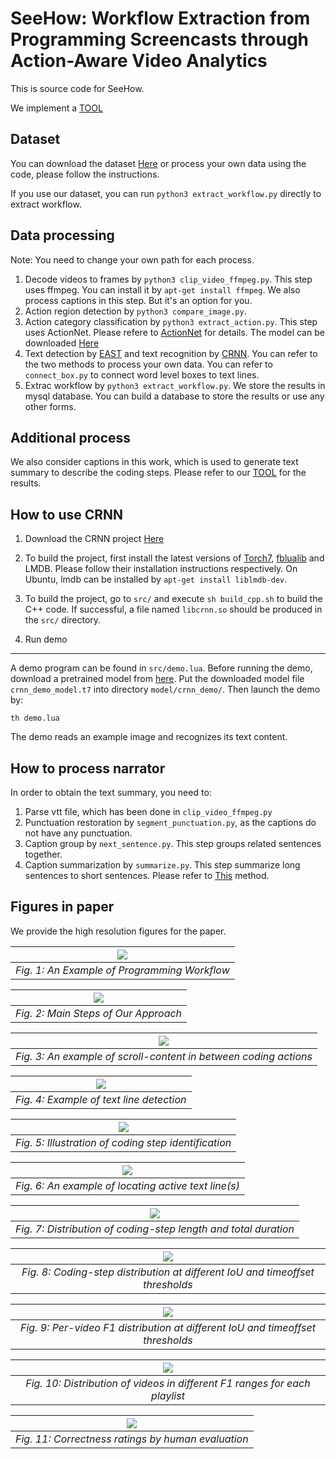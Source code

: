 # SeeHow: Workflow Extraction from Programming Screencasts through Action-Aware Video Analytics

This is source code for SeeHow.

We implement a [TOOL](http://seecollections.com/seehow/)

## Dataset
You can download the dataset [Here](https://drive.google.com/file/d/1gT3afHGFIxfPlWK4LCq8Cp1RlhPboRgw/view?usp=sharing) or process your own data using the code, please follow the instructions.

If you use our dataset, you can run `python3 extract_workflow.py` directly to extract workflow.

## Data processing
Note: You need to change your own path for each process.
1. Decode videos to frames by `python3 clip_video_ffmpeg.py`. This step uses ffmpeg. You can install it by `apt-get install ffmpeg`. We also process captions in this step. But it's an option for you.
2. Action region detection by `python3 compare_image.py`. 
3. Action category classification by `python3 extract_action.py`. This step uses ActionNet. Please refere to [ActionNet](https://github.com/DehaiZhao/ActionNet) for details. The model can be downloaded [Here](https://drive.google.com/file/d/1lbrtNbnfR9T6epawMRCMC-xdj1wsm4IK/view?usp=sharing)
4. Text detection by [EAST](https://github.com/argman/EAST) and text recognition by [CRNN](https://github.com/bgshih/crnn). You can refer to the two methods to process your own data. You can refer to `connect_box.py` to connect word level boxes to text lines.
5. Extrac workflow by `python3 extract_workflow.py`. We store the results in mysql database. You can build a database to store the results or use any other forms.

## Additional process
We also consider captions in this work, which is used to generate text summary to describe the coding steps. Please refer to our [TOOL](http://seecollections.com/seehow/) for the results.

## How to use CRNN
1. Download the CRNN project [Here](https://github.com/bgshih/crnn.git)
2. To build the project, first install the latest versions of [Torch7](http://torch.ch), [fblualib](https://github.com/facebook/fblualib) and LMDB. Please follow their installation instructions respectively. On Ubuntu, lmdb can be installed by ``apt-get install liblmdb-dev``.

3. To build the project, go to ``src/`` and execute ``sh build_cpp.sh`` to build the C++ code. If successful, a file named ``libcrnn.so`` should be produced in the ``src/`` directory.

4. Run demo
--------

A demo program can be found in ``src/demo.lua``. Before running the demo, download a pretrained model from [here](https://www.dropbox.com/s/tx6cnzkpg99iryi/crnn_demo_model.t7?dl=0). Put the downloaded model file ``crnn_demo_model.t7`` into directory ``model/crnn_demo/``. Then launch the demo by:

    th demo.lua

The demo reads an example image and recognizes its text content.

## How to process narrator

In order to obtain the text summary, you need to:
1. Parse vtt file, which has been done in `clip_video_ffmpeg.py`
2. Punctuation restoration by `segment_punctuation.py`, as the captions do not have any punctuation.
3. Caption group by `next_sentence.py`. This step groups related sentences together.
4. Caption summarization by `summarize.py`. This step summarize long sentences to short sentences. Please refer to [This](https://github.com/nlpyang/PreSumm) method.

## Figures in paper
We provide the high resolution figures for the paper.

| ![](/images/example.jpg) | 
|:--:| 
| *Fig. 1: An Example of Programming Workflow* |

| ![](/images/step.jpg) | 
|:--:| 
| *Fig. 2: Main Steps of Our Approach* |

| ![](/images/scroll.jpg) | 
|:--:| 
| *Fig. 3: An example of scroll-content in between coding actions* |

| ![](/images/textbox.jpg) | 
|:--:| 
| *Fig. 4: Example of text line detection* |

| ![](/images/fragment.jpg) | 
|:--:| 
| *Fig. 5: Illustration of coding step identification* |

| ![](/images/box.jpg) | 
|:--:| 
| *Fig. 6: An example of locating active text line(s)* |

| ![](/images/frag_len_all.jpg) | 
|:--:| 
| *Fig. 7: Distribution of coding-step length and total duration* |

| ![](/images/offset.jpg) | 
|:--:| 
| *Fig. 8: Coding-step distribution at different IoU and timeoffset thresholds* |

| ![](/images/iou.jpg) | 
|:--:| 
| *Fig. 9: Per-video F1 distribution at different IoU and timeoffset thresholds* |

| ![](/images/playlist.jpg) | 
|:--:| 
| *Fig. 10: Distribution of videos in different F1 ranges for each playlist* |

| ![](/images/usefulness.jpg) | 
|:--:| 
| *Fig. 11: Correctness ratings by human evaluation* |

